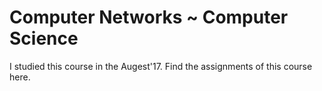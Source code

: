 # Computer Networks ~ Computer Science

I studied this course in the Augest'17. Find the assignments of this course here.
